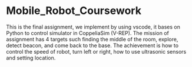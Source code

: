 # Mobile_Robot_Coursework
This is the final assignment, we implement by using vscode, it bases on Python to control simulator in CoppeliaSim (V-REP). The mission of assignment has 4 targets such finding the middle of the room, explore,  detect beacon, and come back to the base.  The achievement is how to control the speed of robot, turn left or right, how to use ultrasonic sensors and setting location.
